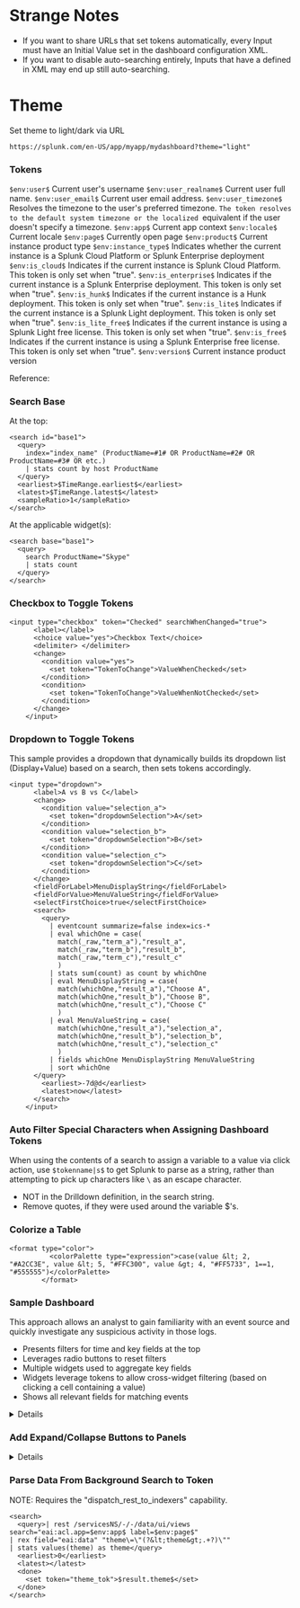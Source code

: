 # Strange Notes
- If you want to share URLs that set tokens automatically, every Input must have an Initial Value set in the dashboard configuration XML.
- If you want to disable auto-searching entirely, Inputs that have a <change> defined in XML may end up still auto-searching.


# Theme
Set theme to light/dark via URL
```
https://splunk.com/en-US/app/myapp/mydashboard?theme="light"
```

### Tokens

```$env:user$``` 	          Current user's username
```$env:user_realname$``` 	Current user full name.
```$env:user_email$``` 	    Current user email address.
```$env:user_timezone$``` 	Resolves the timezone to the user's preferred timezone. ```The token resolves to the default system timezone or the localized ```equivalent if the user doesn't specify a timezone.
```$env:app$```           	Current app context
```$env:locale$``` 	        Current locale
```$env:page$``` 	          Currently open page
```$env:product$``` 	      Current instance product type
```$env:instance_type$``` 	Indicates whether the current instance is a Splunk Cloud Platform or Splunk Enterprise deployment
```$env:is_cloud$``` 	      Indicates if the current instance is Splunk Cloud Platform. This token is only set when "true".
```$env:is_enterprise$``` 	Indicates if the current instance is a Splunk Enterprise deployment. This token is only set when "true".
```$env:is_hunk$``` 	      Indicates if the current instance is a Hunk deployment. This token is only set when "true".
```$env:is_lite$``` 	      Indicates if the current instance is a Splunk Light deployment. This token is only set when "true".
```$env:is_lite_free$``` 	  Indicates if the current instance is using a Splunk Light free license. This token is only set when "true".
```$env:is_free$``` 	      Indicates if the current instance is using a Splunk Enterprise free license. This token is only set when "true".
```$env:version$``` 	      Current instance product version 

Reference: 

### Search Base
At the top:
```
<search id="base1">
  <query>
    index="index_name" (ProductName=#1# OR ProductName=#2# OR ProductName=#3# OR etc.) 
    | stats count by host ProductName
  </query>
  <earliest>$TimeRange.earliest$</earliest>
  <latest>$TimeRange.latest$</latest>
  <sampleRatio>1</sampleRatio>
</search>
```

At the applicable widget(s):
```
<search base="base1">
  <query>
    search ProductName="Skype"
    | stats count
  </query>
</search>
```

### Checkbox to Toggle Tokens
```
<input type="checkbox" token="Checked" searchWhenChanged="true">
      <label></label>
      <choice value="yes">Checkbox Text</choice>
      <delimiter> </delimiter>
      <change>
        <condition value="yes">
          <set token="TokenToChange">ValueWhenChecked</set>
        </condition>
        <condition>
          <set token="TokenToChange">ValueWhenNotChecked</set>
        </condition>
      </change>
    </input>
```

### Dropdown to Toggle Tokens
This sample provides a dropdown that dynamically builds its dropdown list (Display+Value) based on a search, then sets tokens accordingly.

```
<input type="dropdown">
      <label>A vs B vs C</label>
      <change>
        <condition value="selection_a">
          <set token="dropdownSelection">A</set>
        </condition>
        <condition value="selection_b">
          <set token="dropdownSelection">B</set>
        </condition>
        <condition value="selection_c">
          <set token="dropdownSelection">C</set>
        </condition>
      </change>
      <fieldForLabel>MenuDisplayString</fieldForLabel>
      <fieldForValue>MenuValueString</fieldForValue>
      <selectFirstChoice>true</selectFirstChoice>
      <search>
        <query>
          | eventcount summarize=false index=ics-* 
          | eval whichOne = case(
            match(_raw,"term_a"),"result_a",
            match(_raw,"term_b"),"result_b",
            match(_raw,"term_c"),"result_c"
            ) 
          | stats sum(count) as count by whichOne
          | eval MenuDisplayString = case(
            match(whichOne,"result_a"),"Choose A",
            match(whichOne,"result_b"),"Choose B",
            match(whichOne,"result_c"),"Choose C"
            )
          | eval MenuValueString = case(
            match(whichOne,"result_a"),"selection_a",
            match(whichOne,"result_b"),"selection_b",
            match(whichOne,"result_c"),"selection_c"
            )
          | fields whichOne MenuDisplayString MenuValueString
          | sort whichOne
      </query>
        <earliest>-7d@d</earliest>
        <latest>now</latest>
      </search>
    </input>
```


### Auto Filter Special Characters when Assigning Dashboard Tokens
When using the contents of a search to assign a variable to a value via click action, use ```$tokenname|s$``` to get Splunk to parse as a string, rather than attempting to pick up characters like ```\``` as an escape character.

- NOT in the Drilldown definition, in the search string.
- Remove quotes, if they were used around the variable $'s.

### Colorize a Table
```
<format type="color">
          <colorPalette type="expression">case(value &lt; 2, "#A2CC3E", value &lt; 5, "#FFC300", value &gt; 4, "#FF5733", 1==1, "#555555")</colorPalette>
        </format>
```


### Sample Dashboard
This approach allows an analyst to gain familiarity with an event source and quickly investigate any suspicious activity in those logs.

- Presents filters for time and key fields at the top
- Leverages radio buttons to reset filters
- Multiple widgets used to aggregate key fields
- Widgets leverage tokens to allow cross-widget filtering (based on clicking a cell containing a value)
- Shows all relevant fields for matching events

<details>

```
```

</details>




### Add Expand/Collapse Buttons to Panels

<details>

Add this to your init section
```
...
<init>
    <set token="showExpandLink1">true</set>
    <set token="showExpandLink2">true</set>
    <set token="showExpandLink3">true</set>
    <set token="showExpandLink4">true</set>
    <set token="showExpandLink5">true</set>
    <set token="showExpandLink6">true</set>
    <set token="showExpandLink7">true</set>
    <set token="showExpandLink8">true</set>
    <set token="showExpandLink9">true</set>
    <set token="showExpandLink10">true</set>
  </init>
...
```

Add this as your first \<row\>
```
...
  <row depends="$alwaysHideCSSStyleOverride$">
    <panel>
      <html>
      <html>
        <style>
          div[id^="linkCollapse"],
          div[id^="linkExpand"]{
            width: 64px !important;
            float: right;
          }
          div[id^="linkCollapse"] button,
          div[id^="linkExpand"] button{
            flex-grow: 0;
            border-radius: 25px;
            border-width: thin;
            border-color: lightgrey;
            border-style: inset;
            width: 32px;
            padding: 10px;
          }
          div[id^="linkCollapse"] label,
          div[id^="linkExpand"] label{
            display:none;
          }
          div[id^="panel"].fieldset{
            padding: 0px;
          }
        </style>
      </html>
      </html>
    </panel>
  </row>
...
```

Add this just after the \<title> closes for the panel you'd like to be collapsible.
```
...
</title>
      <input id="linkCollapse1" type="link" token="tokLinkCollapse1" searchWhenChanged="true" depends="$showCollapseLink1$">
        <label></label>
        <choice value="collapse">vvv</choice>
        <change>
          <condition value="collapse">
            <unset token="showCollapseLink1"></unset>
            <set token="showExpandLink1">true</set>
            <unset token="form.tokLinkCollapse1"></unset>
          </condition>
        </change>
      </input>
      <input id="linkExpand1" type="link" token="tokLinkExpand1" searchWhenChanged="true" depends="$showExpandLink1$">
        <label></label>
        <choice value="expand">>>></choice>
        <change>
          <condition value="expand">
            <set token="showCollapseLink1">true</set>
            <unset token="showExpandLink1"></unset>
            <unset token="form.tokLinkExpand1"></unset>
          </condition>
        </change>
      </input>
      <table rejects="$showExpandLink1$">
        <search>
		...
  ```

</details>


### Parse Data From Background Search to Token

NOTE: Requires the "dispatch_rest_to_indexers" capability.

```
<search>
  <query>| rest /servicesNS/-/-/data/ui/views search="eai:acl.app=$env:app$ label=$env:page$"
| rex field="eai:data" "theme\=\"(?&lt;theme&gt;.+?)\""
| stats values(theme) as theme</query>
  <earliest>0</earliest>
  <latest></latest>
  <done>
    <set token="theme_tok">$result.theme$</set>
  </done>
</search>
```